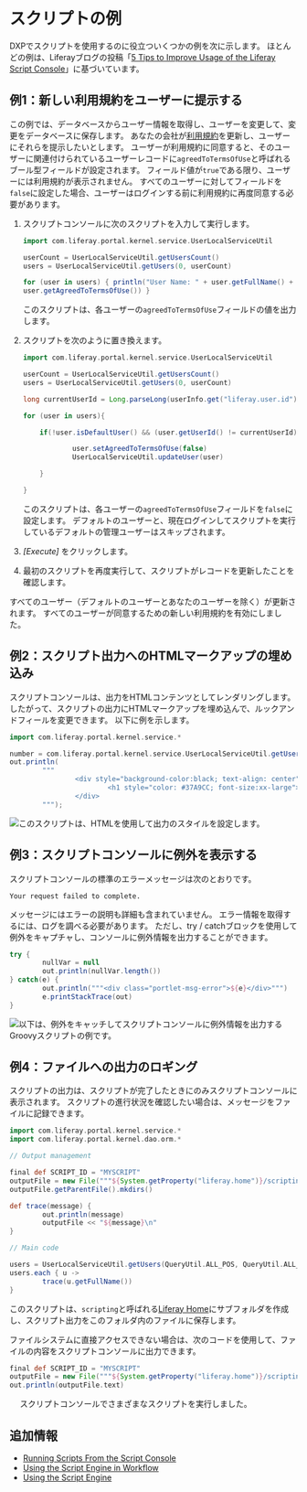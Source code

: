# スクリプトの例

DXPでスクリプトを使用するのに役立ついくつかの例を次に示します。 ほとんどの例は、Liferayブログの投稿「[5 Tips to Improve Usage of the Liferay Script Console](https://liferay.dev/blogs/-/blogs/5-tips-to-improve-usage-of-the-liferay-script-console)」に基づいています。

## 例1：新しい利用規約をユーザーに提示する

この例では、データベースからユーザー情報を取得し、ユーザーを変更して、変更をデータベースに保存します。 あなたの会社が[利用規約](https://help.liferay.com/hc/en-us/articles/360031899692-Instance-Configuration-Instance-Settings#terms-of-use)を更新し、ユーザーにそれらを提示したいとします。 ユーザーが利用規約に同意すると、そのユーザーに関連付けられているユーザーレコードに`agreedToTermsOfUse`と呼ばれるブール型フィールドが設定されます。 フィールド値が`true`である限り、ユーザーには利用規約が表示されません。 すべてのユーザーに対してフィールドを`false`に設定した場合、ユーザーはログインする前に利用規約に再度同意する必要があります。

1.  スクリプトコンソールに次のスクリプトを入力して実行します。

    ``` groovy
    import com.liferay.portal.kernel.service.UserLocalServiceUtil

    userCount = UserLocalServiceUtil.getUsersCount()
    users = UserLocalServiceUtil.getUsers(0, userCount)

    for (user in users) { println("User Name: " + user.getFullName() + " -- " +
    user.getAgreedToTermsOfUse()) }
    ```

    このスクリプトは、各ユーザーの`agreedToTermsOfUse`フィールドの値を出力します。

2.  スクリプトを次のように置き換えます。

    ``` groovy
    import com.liferay.portal.kernel.service.UserLocalServiceUtil

    userCount = UserLocalServiceUtil.getUsersCount()
    users = UserLocalServiceUtil.getUsers(0, userCount)

    long currentUserId = Long.parseLong(userInfo.get("liferay.user.id"))

    for (user in users){

        if(!user.isDefaultUser() && (user.getUserId() != currentUserId)) {

                user.setAgreedToTermsOfUse(false)
                UserLocalServiceUtil.updateUser(user)

        }

    }
    ```

    このスクリプトは、各ユーザーの`agreedToTermsOfUse`フィールドを`false`に設定します。 デフォルトのユーザーと、現在ログインしてスクリプトを実行しているデフォルトの管理ユーザーはスキップされます。

3.  *[Execute]* をクリックします。

4.  最初のスクリプトを再度実行して、スクリプトがレコードを更新したことを確認します。

すべてのユーザー（デフォルトのユーザーとあなたのユーザーを除く）が更新されます。 すべてのユーザーが同意するための新しい利用規約を有効にしました。

## 例2：スクリプト出力へのHTMLマークアップの埋め込み

スクリプトコンソールは、出力をHTMLコンテンツとしてレンダリングします。 したがって、スクリプトの出力にHTMLマークアップを埋め込んで、ルックアンドフィールを変更できます。 以下に例を示します。

``` groovy
import com.liferay.portal.kernel.service.*

number = com.liferay.portal.kernel.service.UserLocalServiceUtil.getUsersCount();
out.println(
        """
                <div style="background-color:black; text-align: center">
                        <h1 style="color: #37A9CC; font-size:xx-large">${number}</h1>
                </div>
        """);
```

![このスクリプトは、HTMLを使用して出力のスタイルを設定します。](./script-examples/images/01.png)

## 例3：スクリプトコンソールに例外を表示する

スクリプトコンソールの標準のエラーメッセージは次のとおりです。

    Your request failed to complete.

メッセージにはエラーの説明も詳細も含まれていません。 エラー情報を取得するには、ログを調べる必要があります。 ただし、try / catchブロックを使用して例外をキャプチャし、コンソールに例外情報を出力することができます。

``` groovy
try {
        nullVar = null
        out.println(nullVar.length())
} catch(e) {
        out.println("""<div class="portlet-msg-error">${e}</div>""")
        e.printStackTrace(out)
}
```

![以下は、例外をキャッチしてスクリプトコンソールに例外情報を出力するGroovyスクリプトの例です。](./script-examples/images/02.png)

## 例4：ファイルへの出力のロギング

スクリプトの出力は、スクリプトが完了したときにのみスクリプトコンソールに表示されます。 スクリプトの進行状況を確認したい場合は、メッセージをファイルに記録できます。

``` groovy
import com.liferay.portal.kernel.service.*
import com.liferay.portal.kernel.dao.orm.*

// Output management

final def SCRIPT_ID = "MYSCRIPT"
outputFile = new File("""${System.getProperty("liferay.home")}/scripting/out-${SCRIPT_ID}.txt""")
outputFile.getParentFile().mkdirs()

def trace(message) {
        out.println(message)
        outputFile << "${message}\n"
}

// Main code

users = UserLocalServiceUtil.getUsers(QueryUtil.ALL_POS, QueryUtil.ALL_POS)
users.each { u ->
        trace(u.getFullName())
}
```

このスクリプトは、`scripting`と呼ばれる[Liferay Home](../../installation-and-upgrades/reference/liferay-home.md)にサブフォルダを作成し、スクリプト出力をこのフォルダ内のファイルに保存します。

ファイルシステムに直接アクセスできない場合は、次のコードを使用して、ファイルの内容をスクリプトコンソールに出力できます。

``` groovy
final def SCRIPT_ID = "MYSCRIPT"
outputFile = new File("""${System.getProperty("liferay.home")}/scripting/out-${SCRIPT_ID}.txt""")
out.println(outputFile.text)
```

　 スクリプトコンソールでさまざまなスクリプトを実行しました。

## 追加情報

  - [Running Scripts From the Script Console](./running-scripts-from-the-script-console.md)
  - [Using the Script Engine in Workflow](../../process-automation/workflow/developer-guide/using-the-script-engine-in-workflow.md)
  - [Using the Script Engine](./using-the-script-engine.md)
